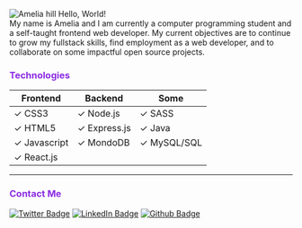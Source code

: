 ![Amelia hill](https://user-images.githubusercontent.com/49414147/147899225-085916eb-4b86-4f24-8345-b9a1de7e02c4.png)
Hello, World!  
My name is Amelia and I am currently a computer programming student and a self-taught frontend web developer. My current objectives are to continue to grow my fullstack skills, find employment as a web developer, and to collaborate on some impactful open source projects.

### <span style="color:blueviolet">Technologies</span>

| Frontend            | Backend             | Some          |
| ------------------- | ------------------- | ------------- |
| &#10003; CSS3       | &#10003; Node.js    | &#10003; SASS |
| &#10003; HTML5      | &#10003; Express.js | &#10003; Java |
| &#10003; Javascript | &#10003; MondoDB    | &#10003; MySQL/SQL  |
| &#10003; React.js   |                     |               |

---

### <span style="color:blueviolet">Contact Me</span>

[![Twitter Badge](https://img.shields.io/badge/Twitter-Profile-informational?style=flat&logo=twitter&logoColor=white&color=9cf)](https://twitter.com/amehi0index) [![LinkedIn Badge](https://img.shields.io/badge/LinkedIn-Profile-informational?style=flat&logo=linkedin&logoColor=white&color=informational)](https://www.linkedin.com/in/amelia-hill-1648a6227)
[![Github Badge](https://img.shields.io/badge/Github-Profile-informational?style=flat&logo=github&logoColor=white&color=blueviolet)](https://github.com/amehi0index)


